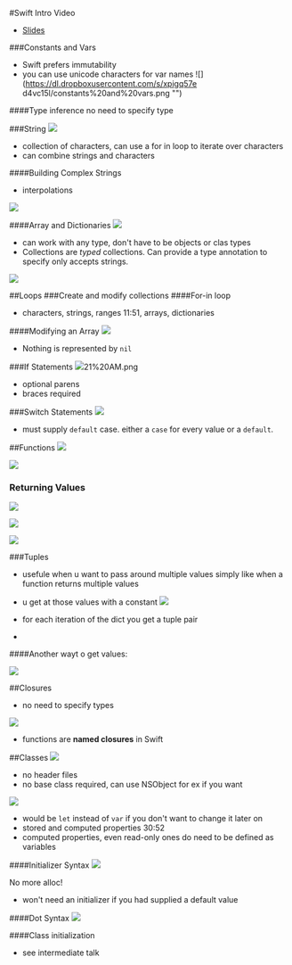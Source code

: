 #Swift Intro Video
- [Slides](https://dl.dropboxusercontent.com/u/689710/402_introduction_to_swift.pdf)

###Constants and Vars
- Swift prefers immutability
- you can use unicode characters for var names
![](https://dl.dropboxusercontent.com/s/xpigq57e
d4vc15l/constants%20and%20vars.png "")

####Type inference
no need to specify type

###String
![](https://dl.dropboxusercontent.com/s/l6h9u4bmnvs065i/2014-06-12%20at%2011.07%20AM.png "")

- collection of characters, can use a for in loop to iterate over characters
- can combine strings and characters

####Building Complex Strings
- interpolations

![](https://dl.dropboxusercontent.com/s/l6h9u4bmnvs065i/2014-06-12%20at%2011.07%20AM.png "")

####Array and Dictionaries
![](https://dl.dropboxusercontent.com/s/l6h9u4bmnvs065i/2014-06-12%20at%2011.07%20AM.png "")
- can work with any type, don't have to be objects or clas types
- Collections are *typed* collections. Can provide a type annotation to specify only accepts strings.

![](https://dl.dropboxusercontent.com/s/x5brx6dbsbnmvzx/2014-06-12%20at%2011.12%20AM.png "")

##Loops
###Create and modify collections
####For-in loop
- characters, strings, ranges 11:51, arrays, dictionaries

####Modifying an Array
![](https://dl.dropboxusercontent.com/s/y0a9zaj5c4uda7u/2014-06-12%20at%2011.19%20AM.png "")
- Nothing is represented by `nil`

###If Statements
![](https://dl.dropboxusercontent.com/s/oomvxw2bjwtddhp/2014-06-12%20at%2011.21%20AM.png "")21%20AM.png

- optional parens
- braces required

###Switch Statements
![](https://dl.dropboxusercontent.com/s/tukdseaba38r595/2014-06-12%20at%2011.22%20AM.png "")

- must supply `default` case. either a `case` for every value or a `default`.


##Functions
![](https://dl.dropboxusercontent.com/s/tukdseaba38r595/2014-06-12%20at%2011.22%20AM.png "")

![](https://dl.dropboxusercontent.com/s/tukdseaba38r595/2014-06-12%20at%2011.22%20AM.png "")

### Returning Values
![](https://dl.dropboxusercontent.com/s/3bcip8kb59ehm5t/2014-06-12%20at%2011.27%20AM.png "")

![](https://dl.dropboxusercontent.com/s/x94ny4cihd3dm8s/2014-06-12%20at%2011.29%20AM.png "")

![](https://dl.dropboxusercontent.com/s/rgxgcgsnqvf1jlm/2014-06-12%20at%2011.30%20AM.png "")

###Tuples
- usefule when u want to pass around multiple values simply like when a function returns multiple values
- u get at those values with a constant
![](https://dl.dropboxusercontent.com/s/ec6rir45sixv3bn/2014-06-12%20at%2011.32%20AM.png "")

- for each iteration of the dict you get a tuple pair
- 
####Another wayt o get values:

![](https://dl.dropboxusercontent.com/s/jc6doqhorrs34ad/2014-06-12%20at%2011.33%20AM.png "")

##Closures
- no need to specify types

![](https://dl.dropboxusercontent.com/s/wphci095mtf85yn/2014-06-12%20at%2011.34%20AM.png "")

- functions are **named closures** in Swift

##Classes
![](https://dl.dropboxusercontent.com/s/w6uslkbx7wevmov/2014-06-12%20at%2011.52%20AM.png "")
- no header files
- no base class required, can use NSObject for ex if you want

![](https://dl.dropboxusercontent.com/s/njoiru0k6l1ezw3/2014-06-12%20at%2011.53%20AM.png "")
- would be `let` instead of `var` if you don't want to change it later on
- stored and computed properties 30:52
- computed properties, even read-only ones do need to be defined as variables

####Initializer Syntax
![](https://dl.dropboxusercontent.com/s/njoiru0k6l1ezw3/2014-06-12%20at%2011.53%20AM.png "")

No more alloc!

- won't need an initializer if you had supplied a default value

####Dot Syntax
![](https://dl.dropboxusercontent.com/s/16icjp3orhybkyi/2014-06-12%20at%2011.57%20AM.png "")


####Class initialization
- see intermediate talk

